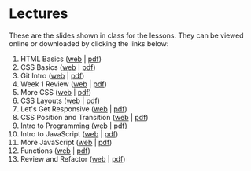# Lectures

These are the slides shown in class for the lessons. They can be viewed online
or downloaded by clicking the links below:

1. HTML Basics ([web][1-web] | [pdf][1-pdf])
2. CSS Basics ([web][2-web] | [pdf][2-pdf])
3. Git Intro ([web][3-web] | [pdf][3-pdf])
4. Week 1 Review ([web][4-web] | [pdf][4-pdf])
5. More CSS ([web][5-web] | [pdf][5-pdf])
6. CSS Layouts ([web][6-web] | [pdf][6-pdf])
7. Let's Get Responsive ([web][7-web] | [pdf][7-pdf])
8. CSS Position and Transition ([web][8-web] | [pdf][8-pdf])
9. Intro to Programming ([web][9-web] | [pdf][9-pdf])
10. Intro to JavaScript ([web][10-web] | [pdf][10-pdf])
11. More JavaScript ([web][11-web] | [pdf][11-pdf])
12. Functions ([web][12-web] | [pdf][12-pdf])
13. Review and Refactor ([web][13-web] | [pdf][13-pdf])

[1-web]: https://fewd-sg.github.io/lectures/1-html-basics/
[1-pdf]: https://github.com/fewd-sg/lectures/releases/download/1/1-html-basics.pdf
[2-web]: https://fewd-sg.github.io/lectures/2-css-basics/
[2-pdf]: https://github.com/fewd-sg/lectures/releases/download/2/2-css-basics.pdf
[3-web]: https://fewd-sg.github.io/lectures/3-git-intro/
[3-pdf]: https://github.com/fewd-sg/lectures/releases/download/3/3-git-intro.pdf
[4-web]: https://fewd-sg.github.io/lectures/4-week-1-review/
[4-pdf]: https://github.com/fewd-sg/lectures/releases/download/4/4-week-1-review.pdf
[5-web]: https://fewd-sg.github.io/lectures/5-more-css/
[5-pdf]: https://github.com/fewd-sg/lectures/releases/download/5/5-more-css.pdf
[6-web]: https://fewd-sg.github.io/lectures/6-css-layouts/
[6-pdf]: https://github.com/fewd-sg/lectures/releases/download/6/6-css-layouts.pdf
[7-web]: https://fewd-sg.github.io/lectures/7-responsive/
[7-pdf]: https://github.com/fewd-sg/lectures/releases/download/7/7-responsive.pdf
[8-web]: https://fewd-sg.github.io/lectures/8-position-transition/
[8-pdf]: https://github.com/fewd-sg/lectures/releases/download/8/8-position-transition.pdf
[9-web]: https://fewd-sg.github.io/lectures/9-intro-to-programming/
[9-pdf]: https://github.com/fewd-sg/lectures/releases/download/9/9-intro-to-programming.pdf
[10-web]: https://fewd-sg.github.io/lectures/10-intro-to-javascript/
[10-pdf]: https://github.com/fewd-sg/lectures/releases/download/10/10-intro-to-javascript.pdf
[11-web]: https://fewd-sg.github.io/lectures/11-more-javascript/
[11-pdf]: https://github.com/fewd-sg/lectures/releases/download/11/11-more-javascript.pdf
[12-web]: https://fewd-sg.github.io/lectures/12-functions/
[12-pdf]: https://github.com/fewd-sg/lectures/releases/download/12/12-functions.pdf
[13-web]: https://fewd-sg.github.io/lectures/13-refactoring/
[13-pdf]: https://github.com/fewd-sg/lectures/releases/download/13/13-refactoring.pdf
